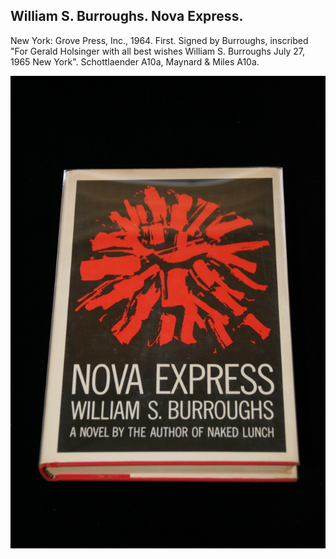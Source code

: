 ## William S. Burroughs. Nova Express.

New York: Grove Press, Inc., 1964. First. Signed by Burroughs, inscribed "For Gerald Holsinger with all best wishes William S. Burroughs July 27, 1965 New York". Schottlaender A10a, Maynard & Miles A10a.

![Nova Express](../assets/images/nova-express-2.jpg)
